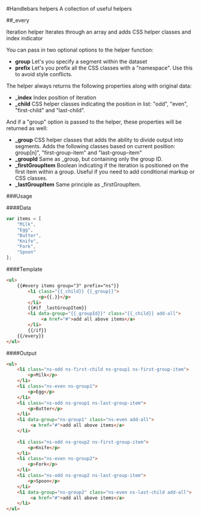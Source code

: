 #Handlebars helpers
A collection of useful helpers

##_every

Iteration helper
Iterates through an array and adds CSS helper classes and index indicator


You can pass in two optional options to the helper function:
* **group**
Let's you specify a segment within the dataset
* **prefix**
Let's you prefix all the CSS classes with a "namespace". Use this to avoid style conflicts.

The helper always returns the following properties along with original data:

* **_index**
Index position of iteration
* **_child**
CSS helper classes indicating the position in list: 
"odd", "even", "first-child" and "last-child".

And if a "group" option is passed to the helper, these properties will be returned as well:
      
* **_group**
CSS helper classes that adds the ability to divide output into 
segments. Adds the following classes based on current position:
group[n]", "first-group-item" and "last-group-item"
* **_groupId**
Same as _group, but containing only the group ID.
* **_firstGroupItem**
Boolean indicating if the iteration is positioned on the first item 
within a group. Useful if you need to add conditional markup or CSS classes.
* **_lastGroupItem**
Same principle as _firstGroupItem.

###Usage

####Data
```js
var items = [
    "Milk",
    "Egg",
    "Butter",
    "Knife",
    "Fork",
    "Spoon"
];
```

####Template
```html
<ul>
    {{#every items group="3" prefix="ns"}}
        <li class="{{_child}} {{_group}}">
            <p>{{.}}</p> 
        </li>
        {{#if _lastGroupItem}}
        <li data-group="{{_groupId}}" class="{{_child}} add-all">
             <a href="#">add all above items</a>
        </li>
        {{/if}}
    {{/every}}
</ul>
```

####Output
```html
<ul>
    <li class="ns-odd ns-first-child ns-group1 ns-first-group-item">
        <p>Milk</p>
    </li>
    <li class="ns-even ns-group1">
        <p>Egg</p>
    </li>
    <li class="ns-odd ns-group1 ns-last-group-item">
        <p>Butter</p>
    </li>
    <li data-group="ns-group1" class="ns-even add-all">
         <a href="#">add all above items</a>
    </li>
    
    <li class="ns-odd ns-group2 ns-first-group-item">
        <p>Knife</p>
    </li>
    <li class="ns-even ns-group2">
        <p>Fork</p>
    </li>
    <li class="ns-odd ns-group2 ns-last-group-item">
        <p>Spoon</p>
    </li>
    <li data-group="ns-group2" class="ns-even ns-last-child add-all">
         <a href="#">add all above items</a>
    </li>
</ul>
```
